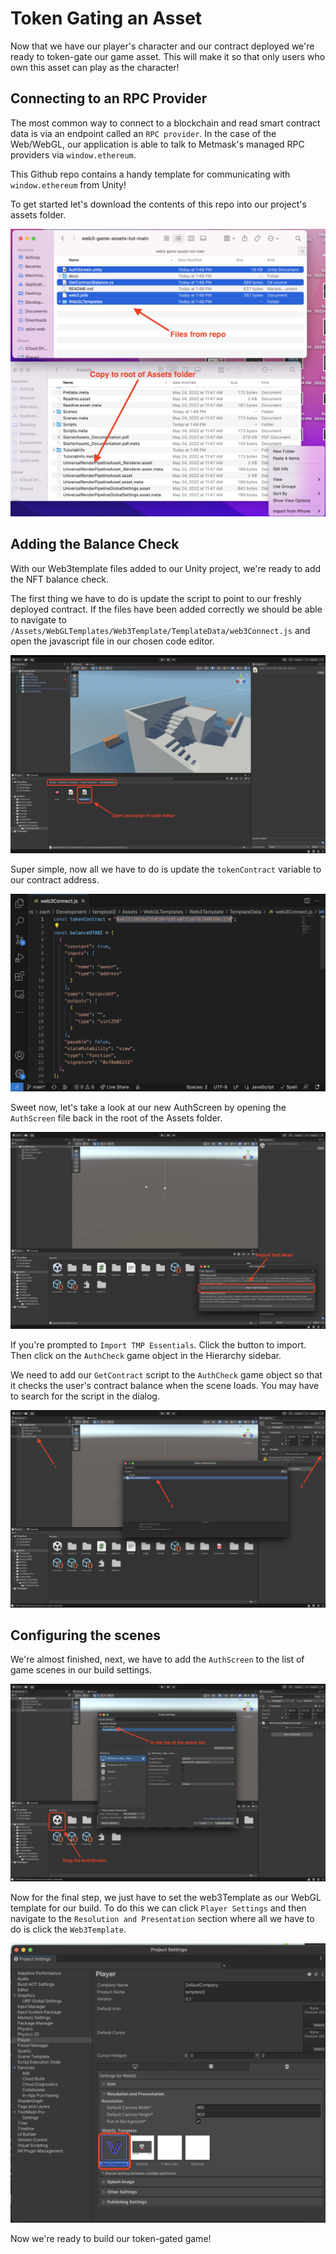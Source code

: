 # Token Gating an Asset

Now that we have our player's character and our contract deployed we're ready to token-gate our game asset. This will make it so that only users who own this asset can play as the character!

## Connecting to an RPC Provider

The most common way to connect to a blockchain and read smart contract data is via an endpoint called an `RPC provider`. In the case of the Web/WebGL, our application is able to talk to Metmask's managed RPC providers via `window.ethereum`.

This Github repo contains a handy template for communicating with `window.ethereum` from Unity!

To get started let's download the contents of this repo into our project's assets folder.

![copy-template-files](img/copy-template-files.png)

## Adding the Balance Check

With our Web3template files added to our Unity project, we're ready to add the NFT balance check.

The first thing we have to do is update the script to point to our freshly deployed contract. If the files have been added correctly we should be able to navigate to `/Assets/WebGLTemplates/Web3Template/TemplateData/web3Connect.js` and open the javascript file in our chosen code editor.

![open-contract-script](img/open-contract-script.png)

Super simple, now all we have to do is update the `tokenContract` variable to our contract address.

![update-contract-address](img/update-contract-address.png)

Sweet now, let's take a look at our new AuthScreen by opening the `AuthScreen` file back in the root of the Assets folder.

![open-auth-screen](img/open-auth-screen.png)

If you're prompted to `Import TMP Essentials`. Click the button to import. Then click on the `AuthCheck` game object in the Hierarchy sidebar.

We need to add our `GetContract` script to the `AuthCheck` game object so that it checks the user's contract balance when the scene loads.
You may have to search for the script in the dialog.

![add-get-contract-script](img/add-get-contract-script.png)

## Configuring the scenes

We're almost finished, next, we have to add the `AuthScreen` to the list of game scenes in our build settings.

![add-auth-scene](img/add-auth-scene.png)

Now for the final step, we just have to set the web3Template as our WebGL template for our build. To do this we can click `Player Settings` and then navigate to the `Resolution and Presentation` section where all we have to do is click the `Web3Template`.

![update-webgl-template](img/update-webgl-template.png)

Now we're ready to build our token-gated game!
